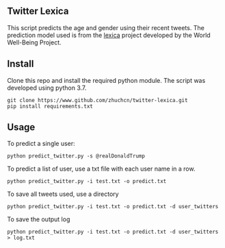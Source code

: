 ## Twitter Lexica

This script predicts the age and gender using their recent tweets. The prediction model used is from the [lexica](https://github.com/wwbp/lexica) project developed by the World Well-Being Project.

## Install

Clone this repo and install the required python module. The script was developed using python 3.7.

```
git clone https://www.github.com/zhuchcn/twitter-lexica.git
pip install requirements.txt
```

## Usage

To predict a single user:

```
python predict_twitter.py -s @realDonaldTrump
```

To predict a list of user, use a txt file with each user name in a row.
```
python predict_twitter.py -i test.txt -o predict.txt
```

To save all tweets used, use a directory
```
python predict_twitter.py -i test.txt -o predict.txt -d user_twitters
```

To save the output log
```
python predict_twitter.py -i test.txt -o predict.txt -d user_twitters > log.txt
```